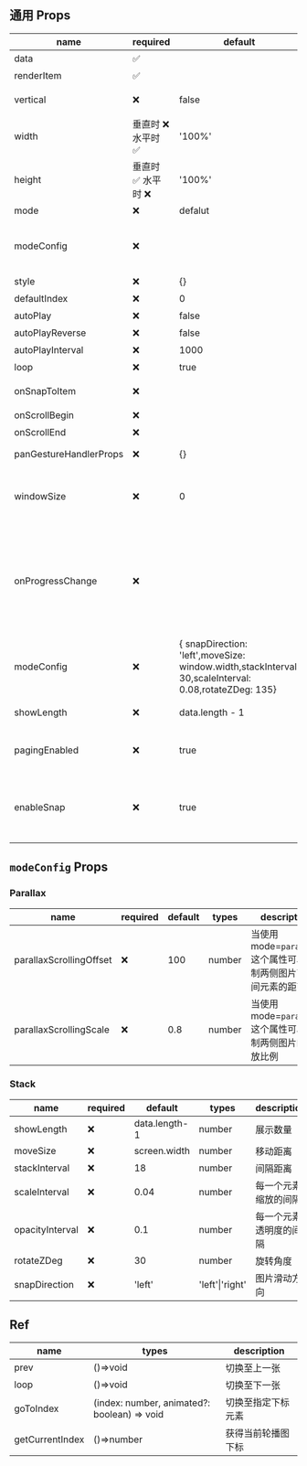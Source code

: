 ## 通用 Props

| name                   | required            | default                                                                                               | types                                                                                                                    | description                                                                                                                  |
| ---------------------- | ------------------- | ----------------------------------------------------------------------------------------------------- | ------------------------------------------------------------------------------------------------------------------------ | ---------------------------------------------------------------------------------------------------------------------------- |
| data                   | ✅                  |                                                                                                       | T[]                                                                                                                      | 即将渲染的数据集合                                                                                                           |
| renderItem             | ✅                  |                                                                                                       | (data: T, index: number) => React.ReactNode                                                                              | 渲染元素的方法                                                                                                               |
| vertical               | ❌                  | false                                                                                                 | boolean                                                                                                                  | 将元素垂直布局而不是水平                                                                                                     |
| width                  | 垂直时 ❌ 水平时 ✅ | '100%'                                                                                                | number \| undefined                                                                                                      | 指定每一项的宽度                                                                                                             |
| height                 | 垂直时 ✅ 水平时 ❌ | '100%'                                                                                                | number \| undefined                                                                                                      | 指定每一项的高度                                                                                                             |
| mode                   | ❌                  | defalut                                                                                               | 'horizontal-stack'\|'vertical-stack'\|'parallax'                                                                         | 轮播图播放模式                                                                                                               |
| modeConfig             | ❌                  |                                                                                                       |                                                                                                                          | 不同 mode 对应不同配置，详情见下方[modeConfig](#`modeConfig` Props)                                                          |
| style                  | ❌                  | {}                                                                                                    | ViewStyle                                                                                                                | 轮播图容器样式                                                                                                               |
| defaultIndex           | ❌                  | 0                                                                                                     | number                                                                                                                   | 默认 index                                                                                                                   |
| autoPlay               | ❌                  | false                                                                                                 | boolean                                                                                                                  | 是否自动播放                                                                                                                 |
| autoPlayReverse        | ❌                  | false                                                                                                 | boolean                                                                                                                  | 是否倒序自动播放                                                                                                             |
| autoPlayInterval       | ❌                  | 1000                                                                                                  | autoPlayInterval                                                                                                         | 自动播放的间隔                                                                                                               |
| loop                   | ❌                  | true                                                                                                  | boolean                                                                                                                  | 是否循环播放                                                                                                                 |
| onSnapToItem           | ❌                  |                                                                                                       | (index: number) => void                                                                                                  | 切换至另一张轮播图时触发                                                                                                     |
| onScrollBegin          | ❌                  |                                                                                                       | () => void                                                                                                               | 切换动画开始时触发                                                                                                           |
| onScrollEnd            | ❌                  |                                                                                                       | (previous: number, current: number) => void                                                                              | 切换动画结束时触发                                                                                                           |
| panGestureHandlerProps | ❌                  | {}                                                                                                    | Omit<Partial\<PanGestureHandlerProps\>,'onHandlerStateChange'>                                                           | PanGestureHandler props                                                                                                      |
| windowSize             | ❌                  | 0                                                                                                     | number                                                                                                                   | 能响应平移手势事件的最大 item 数量，0 表示所有元素都会先响应                                                                 |
| onProgressChange       | ❌                  |                                                                                                       | onProgressChange?: (offsetProgress: number,absoluteProgress: number) => void                                             | 当滚动进度发生变化时触发 `offsetProgress`:总的偏移值 (0 390 780 ...); `absoluteProgress`:转化为 index 的进度变化 (0 1 2 ...) |
| modeConfig             | ❌                  | { snapDirection: 'left',moveSize: window.width,stackInterval: 30,scaleInterval: 0.08,rotateZDeg: 135} | {moveSize?: number;stackInterval?: number;scaleInterval?: number;rotateZDeg?: number;snapDirection?: 'left' \| 'right';} | 堆栈视图的动画样式                                                                                                           |
| showLength             | ❌                  | data.length - 1                                                                                       | number                                                                                                                   | 堆栈视图中展示元素的最大数量                                                                                                 |
| pagingEnabled          | ❌                  | true                                                                                                  | boolean                                                                                                                  | 当值为 true 时，滚动条会停在滚动视图的尺寸的整数倍位置。                                                                     |
| enableSnap             | ❌                  | true                                                                                                  | boolean                                                                                                                  | 如果启用，松开触摸会滚动到最近的元素，当 pagingEnabled=false 时有效                                                          |

## `modeConfig` Props

### Parallax

| name                    | required | default | types  | description                                                     |
| ----------------------- | -------- | ------- | ------ | --------------------------------------------------------------- |
| parallaxScrollingOffset | ❌       | 100     | number | 当使用 mode=`parallax`,这个属性可以控制两侧图片离中间元素的距离 |
| parallaxScrollingScale  | ❌       | 0.8     | number | 当使用 mode=`parallax`,这个属性可以控制两侧图片的缩放比例       |

### Stack

| name            | required | default       | types           | description            |
| --------------- | -------- | ------------- | --------------- | ---------------------- |
| showLength      | ❌       | data.length-1 | number          | 展示数量               |
| moveSize        | ❌       | screen.width  | number          | 移动距离               |
| stackInterval   | ❌       | 18            | number          | 间隔距离               |
| scaleInterval   | ❌       | 0.04          | number          | 每一个元素缩放的间隔   |
| opacityInterval | ❌       | 0.1           | number          | 每一个元素透明度的间隔 |
| rotateZDeg      | ❌       | 30            | number          | 旋转角度               |
| snapDirection   | ❌       | 'left'        | 'left'\|'right' | 图片滑动方向           |

## Ref

| name            | types                                       | description        |
| --------------- | ------------------------------------------- | ------------------ |
| prev            | ()=>void                                    | 切换至上一张       |
| loop            | ()=>void                                    | 切换至下一张       |
| goToIndex       | (index: number, animated?: boolean) => void | 切换至指定下标元素 |
| getCurrentIndex | ()=>number                                  | 获得当前轮播图下标 |
